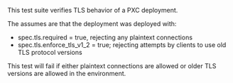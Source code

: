 This test suite verifies TLS behavior of a PXC deployment.

The assumes are that the deployment was deployed with:

- spec.tls.required = true, rejecting any plaintext connections
- spec.tls.enforce_tls_v1_2 = true; rejecting attempts by clients to use old TLS protocol versions

This test will fail if either plaintext connections are allowed or older TLS versions are allowed in the environment.
